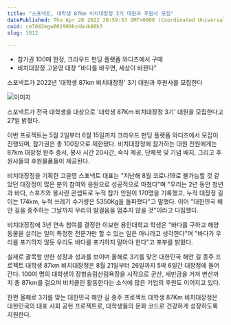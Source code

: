 ```yaml
---
title: "스포넥트, 대학생 87km 비치대장정 3기 대원과 후원사 모집"
datePublished: Thu Apr 28 2022 20:59:53 GMT+0000 (Coordinated Universal Time)
cuid: cm7042mgw001909kz4buk88h3
slug: 3812

---
```



- 참가권 100매 한정, 크라우드 펀딩 플랫폼 와디즈에서 구매
- 비치대장정 고윤영 대장 "바다를 바꾸면, 세상이 바뀐다"

스포넥트가 2022년 '대학생 87km 비치대장정' 3기 대원과 후원사를 모집한다

![이미지](https://cdn.hashnode.com/res/hashnode/image/upload/v1739255925868/42f3e514-1d62-49c7-96c5-ff9a2ee1086a.jpeg)

스포넥트가 전국 대학생을 대상으로 '대학생 87Km 비치대장정 3기' 대원을 모집한다고 27일 밝혔다.

이번 프로젝트는 5월 2일부터 6월 15일까지 크라우드 펀딩 플랫폼 와디즈에서 모집이 진행되며, 참가권은 총 100장으로 제한됐다. 비치대장정에 참가하는 대원 전원에게는 87km 대장정 완주 증서, 봉사 시간 20시간, 숙식 제공, 단체복 및 기념 배지, 그리고 후원사들의 후원물품들이 제공된다.

비치대장정을 기획한 고윤영 스포넥트 대표는 "지난해 8월 코로나19로 불가능할 것 같았던 대장정이 많은 분의 참여와 응원으로 성공적으로 마쳤다"며 "우리는 2년 동안 청년과 바다, 스포츠와 봉사란 콘셉트로 누적 참가 인원이 170명을 기록했고, 누적 대장정 길이는 174km, 누적 쓰레기 수거량은 5350Kg을 돌파했다"고 말했다. 이어 "대한민국 해안 길을 종주하는 그날까지 우리의 발걸음을 멈추지 않을 것"이라고 다짐했다.

비치대장정에 3년 연속 참여를 결정한 이보현 용인대학교 학생은 "바다를 구하고 해양동물을 살리는 일이 특정한 전문가만 할 수 있는 일은 아니라고 생각한다"며 "바다가 우리를 포기하지 않듯 우리도 바다를 포기하지 말아야 한다"고 포부를 밝혔다.

실제로 괄목할 만한 성장과 성과를 보이며 올해로 3기를 맞은 대한민국 해안 길 종주 프로젝트 대학생 87km 비치대장정은 8월 21일부터 26일까지 5박 6일간 대장정에 들어간다. 100여 명의 대학생이 장항송림산림욕장을 시작으로 군산, 새만금을 거쳐 변산까지 총 87km를 걸으며 비치클린 활동한다는 소식에 많은 기업의 후원도 이어지고 있다.

한편 올해로 3기를 맞는 대한민국 해안 길 종주 프로젝트 대학생 87Km 비치대장정은 대한민국의 대표 사회 공헌 프로젝트로, 대학생들의 문화 코드로 건강하게 성장하도록 지원한다.